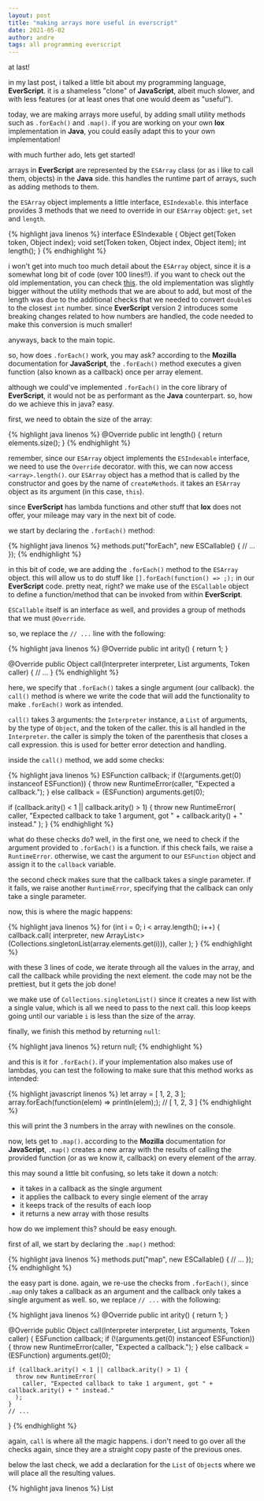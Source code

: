 ```yaml
---
layout: post
title: "making arrays more useful in everscript"
date: 2021-05-02
author: andre
tags: all programming everscript
---
```


at last!

in my last post, i talked a little bit about my programming language, **EverScript**. it is a shameless "clone" of **JavaScript**, albeit much slower, and with less features (or at least ones that one would deem as "useful").

today, we are making arrays more useful, by adding small utility methods such as `.forEach()` and `.map()`. if you are working on your own **lox** implementation in **Java**, you could easily adapt this to your own implementation!

with much further ado, lets get started!

arrays in **EverScript** are represented by the `ESArray` class (or as i like to call them, objects) in the **Java** side. this handles the runtime part of arrays, such as adding methods to them.

the `ESArray` object implements a little interface, `ESIndexable`. this interface provides 3 methods that we need to override in our `ESArray` object: `get`, `set` and `length`.

{% highlight java linenos %}
interface ESIndexable {
  Object get(Token token, Object index);
  void set(Token token, Object index, Object item);
  int length();
}
{% endhighlight %}

i won't get into much too much detail about the `ESArray` object, since it is a somewhat long bit of code (over 100 lines!!). if you want to check out the old implementation, you can check [this](https://github.com/EverScriptLang/EverScript/blob/master/src/com/linkbyte/everscript/ESArray.java).
the old implementation was slightly bigger without the utility methods that we are about to add, but most of the length was due to the additional checks that we needed to convert `double`s to the closest `int` number. since **EverScript** version 2 introduces some breaking changes related to how numbers are handled, the code needed to make this conversion is much smaller!

anyways, back to the main topic.

so, how does `.forEach()` work, you may ask? according to the **Mozilla** documentation for **JavaScript**, the `.forEach()` method executes a given function (also known as a callback) once per array element.

although we could've implemented `.forEach()` in the core library of **EverScript**, it would not be as performant as the **Java** counterpart. so, how do we achieve this in java? easy.

first, we need to obtain the size of the array:

{% highlight java linenos %}
@Override public int length() {
  return elements.size();
}
{% endhighlight %}

remember, since our `ESArray` object implements the `ESIndexable` interface, we need to use the `Override` decorator. with this, we can now access `<array>.length()`. our `ESArray` object has a method that is called by the constructor and goes by the name of `createMethods`. it takes an `ESArray` object as its argument (in this case, `this`).

since **EverScript** has lambda functions and other stuff that **lox** does not offer, your mileage may vary in the next bit of code.

we start by declaring the `.forEach()` method:

{% highlight java linenos %}
methods.put("forEach", new ESCallable() {
  // ...
});
{% endhighlight %}

in this bit of code, we are adding the `.forEach()` method to the `ESArray` object. this will allow us to do stuff like `[].forEach(function() => ;);` in our **EverScript** code. pretty neat, right? we make use of the `ESCallable` object to define a function/method that can be invoked from within **EverScript**.

`ESCallable` itself is an interface as well, and provides a group of methods that we must `@Override`.

so, we replace the `// ...` line with the following:

{% highlight java linenos %}
  @Override public int arity() {
    return 1;
  }

  @Override public Object call(Interpreter interpreter, List<Object> arguments, Token caller) {
    // ...
  }
{% endhighlight %}

here, we specify that `.forEach()` takes a single argument (our callback). the `call()` method is where we write the code that will add the functionality to make `.forEach()` work as intended.

`call()` takes 3 arguments: the `Interpreter` instance, a `List` of arguments, by the type of `Object`, and the token of the caller. this is all handled in the `Interpreter`. the caller is simply the token of the parenthesis that closes a call expression. this is used for better error detection and handling.

inside the `call()` method, we add some checks:

{% highlight java linenos %}
  ESFunction callback;
  if (!(arguments.get(0) instanceof ESFunction)) {
    throw new RuntimeError(caller, "Expected a callback.");
  } else callback = (ESFunction) arguments.get(0);

  if (callback.arity() < 1 || callback.arity() > 1) {
    throw new RuntimeError(
      caller, "Expected callback to take 1 argument, got " + callback.arity() + " instead."
    );
  }
{% endhighlight %}

what do these checks do? well, in the first one, we need to check if the argument provided to `.forEach()` is a function. if this check fails, we raise a `RuntimeError`. otherwise, we cast the argument to our `ESFunction` object and assign it to the `callback` variable.

the second check makes sure that the callback takes a single parameter. if it fails, we raise another `RuntimeError`, specifying that the callback can only take a single parameter.

now, this is where the magic happens:

{% highlight java linenos %}
  for (int i = 0; i < array.length(); i++) {
    callback.call(
      interpreter, 
      new ArrayList<>(Collections.singletonList(array.elements.get(i))), 
      caller
    );
  }
{% endhighlight %}

with these 3 lines of code, we iterate through all the values in the array, and call the callback while providing the next element. the code may not be the prettiest, but it gets the job done!

we make use of `Collections.singletonList()` since it creates a new list with a single value, which is all we need to pass to the next call. this loop keeps going until our variable `i` is less than the size of the array.

finally, we finish this method by returning `null`:

{% highlight java linenos %}
  return null;
{% endhighlight %}

and this is it for `.forEach()`. if your implementation also makes use of lambdas, you can test the following to make sure that this method works as intended:

{% highlight javascript linenos %}
let array = [ 1, 2, 3 ];
array.forEach(function(elem) => println(elem);); // [ 1, 2, 3 ]
{% endhighlight %}

this will print the 3 numbers in the array with newlines on the console.

now, lets get to `.map()`. according to the **Mozilla** documentation for **JavaScript**, `.map()` creates a new array with the results of calling the provided function (or as we know it, callback) on every element of the array.

this may sound a little bit confusing, so lets take it down a notch:
- it takes in a callback as the single argument
- it applies the callback to every single element of the array
- it keeps track of the results of each loop
- it returns a new array with those results

how do we implement this? should be easy enough.

first of all, we start by declaring the `.map()` method:

{% highlight java linenos %}
methods.put("map", new ESCallable() {
  // ...
});
{% endhighlight %}

the easy part is done. again, we re-use the checks from `.forEach()`, since `.map` only takes a callback as an argument and the callback only takes a single argument as well. so, we replace `// ...` with the following:

{% highlight java linenos %}
  @Override public int arity() {
    return 1;
  }

  @Override public Object call(Interpreter interpreter, List<Object> arguments, Token caller) {
    ESFunction callback;
    if (!(arguments.get(0) instanceof ESFunction)) {
      throw new RuntimeError(caller, "Expected a callback.");
    } else callback = (ESFunction) arguments.get(0);

    if (callback.arity() < 1 || callback.arity() > 1) {
      throw new RuntimeError(
        caller, "Expected callback to take 1 argument, got " + callback.arity() + " instead."
      );
    }
    // ...
  }
{% endhighlight %}

again, `call` is where all the magic happens. i don't need to go over all the checks again, since they are a straight copy paste of the previous ones.

below the last check, we add a declaration for the `List` of `Object`s where we will place all the resulting values.

{% highlight java linenos %}
  List<Object> elements = new ArrayList<>();
{% endhighlight %}

this is where we will place all the values while we iterate the array. next, we put another loop, similar to the next one:

{% highlight java linenos %}
  for (int i = 0; i < array.length(); i++) {
    // ...
  }
{% endhighlight %}

this loop iterates the array just like the `.forEach()` function would do. except, we have a couple of extra things to add:

{% highlight java linenos %}
  Object element = callback.call(
    interpreter, 
    new ArrayList<>(Collections.singletonList(array.elements.get(i))), 
    caller
  );
{% endhighlight %}

here, we store the result of the callback call in the variable, so we can push it onto the array:

{% highlight java linenos %}
  elements.add(element);
{% endhighlight %}

with this, the loop is complete. but we still need to make the `.map()` method return a new array, containing all the modified values. how do we do that? well, we return a new `ESArray` object, and pass `elements` as the argument. this will also allow us to chain multiple `.map()` calls on top (if you are *slightly* insane), or call `.forEach()` on the resulting array.

{% highlight java linenos %}
  return new ESArray(elements);
{% endhighlight %}

now, time to take this for a little test drive. using the following snippet of valid **EverScript** code, we can multiply each item of the array by 2:

{% highlight javascript linenos %}
let array = [ 1, 2, 3 ];
println(array); // [ 1, 2, 3 ]
let new_array = array.map(function(elem) => elem * 2;);
println(new_array); // [ 2, 4, 6 ];
{% endhighlight %}

great, right?! if you want to get a little bit fancier, though:

{% highlight javascript linenos %}
let array = [ 1, 2, 3 ];
array
  .map(function(elem) => elem * 2;)
  .forEach(function(elem) => println(elem);); // [ 2, 4, 6 ];
{% endhighlight %}

since we return a new `ESArray` object, we can call `.forEach()` directly on the `.map()` method, or just chain `.map()` at your hearts desire.

with this, we just added a bunch of new possibilities to **EverScript**, although you can add this to just about any **lox** implementation, by adapting the code. i'm actually surprised that i was able to add these little utility methods, since i was thinking that it would be considerably harder to add something this simple.

i know this post is considerably bigger than the last one, but hopefully it can compensate for my lack of presence for the past few days.

as always, i love you all &#10084; be safe out there, and don't forget that today is mother's day for some parts of the world. make sure to tell your mom that you love her (if you happen to live in one of the 9 countries that celebrates this occasion today), if you have any contact with her. thank you for taking the time to read this post, and i'll see you next time!